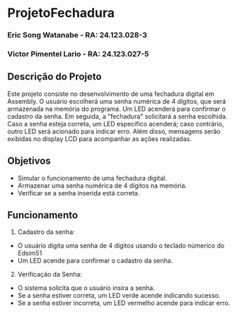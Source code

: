 # ProjetoFechadura
### Eric Song Watanabe - RA: 24.123.028-3
### Victor Pimentel Lario - RA: 24.123.027-5

## Descrição do Projeto
  Este projeto consiste no desenvolvimento de uma fechadura digital em Assembly. O usuário escolherá uma senha numérica de 4 dígitos, que será armazenada na memória do programa.
Um LED acenderá para confirmar o cadastro da senha. Em seguida, a "fechadura" solicitará a senha escolhida. Caso a senha esteja correta, um LED específico acenderá; caso
contrário, outro LED será acionado para indicar erro. Além disso, mensagens serão exibidas no display LCD para acompanhar as ações realizadas.


## Objetivos
- Simular o funcionamento de uma fechadura digital.
- Armazenar uma senha numérica de 4 dígitos na memória.
- Verificar se a senha inserida está correta.

## Funcionamento
1. Cadastro da senha:
  - O usuário digita uma senha de 4 dígitos usando o teclado númerico do Edsim51
  - Um LED acende para confirmar o cadastro da senha.
2. Verificação da Senha:
  - O sistema solicita que o usuário insira a senha.
  - Se a senha estiver correta, um LED verde acende indicando sucesso.
  - Se a senha estiver incorreta, um LED vermelho acende para indicar erro.